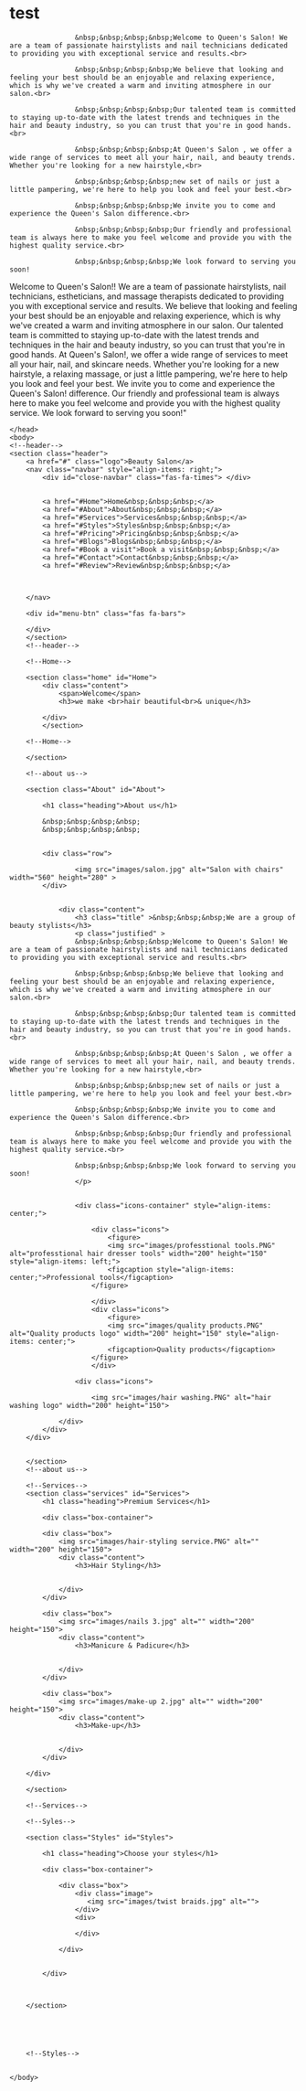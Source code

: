 # test

 
                    &nbsp;&nbsp;&nbsp;&nbsp;Welcome to Queen's Salon! We are a team of passionate hairstylists and nail technicians dedicated to providing you with exceptional service and results.<br>
                    
                    &nbsp;&nbsp;&nbsp;&nbsp;We believe that looking and feeling your best should be an enjoyable and relaxing experience, which is why we've created a warm and inviting atmosphere in our salon.<br>
                    
                    &nbsp;&nbsp;&nbsp;&nbsp;Our talented team is committed to staying up-to-date with the latest trends and techniques in the hair and beauty industry, so you can trust that you're in good hands.<br>
                    
                    &nbsp;&nbsp;&nbsp;&nbsp;At Queen's Salon , we offer a wide range of services to meet all your hair, nail, and beauty trends. Whether you're looking for a new hairstyle,<br>
                    
                    &nbsp;&nbsp;&nbsp;&nbsp;new set of nails or just a little pampering, we're here to help you look and feel your best.<br>
                    
                    &nbsp;&nbsp;&nbsp;&nbsp;We invite you to come and experience the Queen's Salon difference.<br>
                    
                    &nbsp;&nbsp;&nbsp;&nbsp;Our friendly and professional team is always here to make you feel welcome and provide you with the highest quality service.<br>
                   
                    &nbsp;&nbsp;&nbsp;&nbsp;We look forward to serving you soon!




Welcome to Queen's Salon!! We are a team of passionate hairstylists, nail technicians, estheticians, and massage therapists dedicated to providing you with exceptional service and results.
We believe that looking and feeling your best should be an enjoyable and relaxing experience, which is why we've created a warm and inviting atmosphere in our salon.
Our talented team is committed to staying up-to-date with the latest trends and techniques in the hair and beauty industry, so you can trust that you're in good hands.
At Queen's Salon!, we offer a wide range of services to meet all your hair, nail, and skincare needs.
Whether you're looking for a new hairstyle, a relaxing massage, or just a little pampering, we're here to help you look and feel your best.
We invite you to come and experience the Queen's Salon! difference.
Our friendly and professional team is always here to make you feel welcome and provide you with the highest quality service.
We look forward to serving you soon!"





<!DOCTYPE html>
<html>
    <head>
        <meta charset="UTF-8">
        <meta http-equiv="X-UA-Compatible" content="IE=edge">
        <meta name="viewport" content="width=device-width, initial-scale=1.0">
        <title>Queen's Beauty</title>

    </head>
    <body>
    <!--header-->
    <section class="header">
        <a href="#" class="logo">Beauty Salon</a>
        <nav class="navbar" style="align-items: right;">
            <div id="close-navbar" class="fas-fa-times"> </div>
            
        
            <a href="#Home">Home&nbsp;&nbsp;&nbsp;</a>
            <a href="#About">About&nbsp;&nbsp;&nbsp;</a>
            <a href="#Services">Services&nbsp;&nbsp;&nbsp;</a>
            <a href="#Styles">Styles&nbsp;&nbsp;&nbsp;</a>
            <a href="#Pricing">Pricing&nbsp;&nbsp;&nbsp;</a>
            <a href="#Blogs">Blogs&nbsp;&nbsp;&nbsp;</a>
            <a href="#Book a visit">Book a visit&nbsp;&nbsp;&nbsp;</a>
            <a href="#Contact">Contact&nbsp;&nbsp;&nbsp;</a>
            <a href="#Review">Review&nbsp;&nbsp;&nbsp;</a>
       


        </nav>

        <div id="menu-btn" class="fas fa-bars">

        </div>
        </section>
        <!--header-->

        <!--Home-->

        <section class="home" id="Home">
            <div class="content">
                <span>Welcome</span>
                <h3>we make <br>hair beautiful<br>& unique</h3>

            </div>
            </section>

        <!--Home-->

        </section>

        <!--about us-->

        <section class="About" id="About">

            <h1 class="heading">About us</h1>

            &nbsp;&nbsp;&nbsp;&nbsp;
            &nbsp;&nbsp;&nbsp;&nbsp;


            <div class="row">

                    <img src="images/salon.jpg" alt="Salon with chairs" width="560" height="280" >
            </div>


                <div class="content">
                    <h3 class="title" >&nbsp;&nbsp;&nbsp;We are a group of beauty stylists</h3>
                    <p class="justified" >
                    &nbsp;&nbsp;&nbsp;&nbsp;Welcome to Queen's Salon! We are a team of passionate hairstylists and nail technicians dedicated to providing you with exceptional service and results.<br>
                    
                    &nbsp;&nbsp;&nbsp;&nbsp;We believe that looking and feeling your best should be an enjoyable and relaxing experience, which is why we've created a warm and inviting atmosphere in our salon.<br>
                    
                    &nbsp;&nbsp;&nbsp;&nbsp;Our talented team is committed to staying up-to-date with the latest trends and techniques in the hair and beauty industry, so you can trust that you're in good hands.<br>
                    
                    &nbsp;&nbsp;&nbsp;&nbsp;At Queen's Salon , we offer a wide range of services to meet all your hair, nail, and beauty trends. Whether you're looking for a new hairstyle,<br>
                    
                    &nbsp;&nbsp;&nbsp;&nbsp;new set of nails or just a little pampering, we're here to help you look and feel your best.<br>
                    
                    &nbsp;&nbsp;&nbsp;&nbsp;We invite you to come and experience the Queen's Salon difference.<br>
                    
                    &nbsp;&nbsp;&nbsp;&nbsp;Our friendly and professional team is always here to make you feel welcome and provide you with the highest quality service.<br>
                   
                    &nbsp;&nbsp;&nbsp;&nbsp;We look forward to serving you soon!
                    </p>


                    <div class="icons-container" style="align-items: center;">

                        <div class="icons">
                            <figure>
                            <img src="images/professtional tools.PNG" alt="professtional hair dresser tools" width="200" height="150" style="align-items: left;">
                            <figcaption style="align-items: center;">Professional tools</figcaption>
                        </figure>

                        </div>
                        <div class="icons">
                            <figure>
                            <img src="images/quality products.PNG" alt="Quality products logo" width="200" height="150" style="align-items: center;">
                            <figcaption>Quality products</figcaption>
                        </figure>
                        </div>

                    <div class="icons">
                        
                        <img src="images/hair washing.PNG" alt="hair washing logo" width="200" height="150">

                </div>
            </div>
        </div>
    

        </section>
        <!--about us-->

        <!--Services-->
        <section class="services" id="Services">
            <h1 class="heading">Premium Services</h1>

            <div class="box-container">

            <div class="box">
                <img src="images/hair-styling service.PNG" alt="" width="200" height="150">
                <div class="content">
                    <h3>Hair Styling</h3>


                </div>
            </div>

            <div class="box">
                <img src="images/nails 3.jpg" alt="" width="200" height="150">
                <div class="content">
                    <h3>Manicure & Padicure</h3>


                </div>
            </div>

            <div class="box">
                <img src="images/make-up 2.jpg" alt="" width="200" height="150">
                <div class="content">
                    <h3>Make-up</h3>


                </div>
            </div>

        </div>

        </section>

        <!--Services-->

        <!--Syles-->

        <section class="Styles" id="Styles">

            <h1 class="heading">Choose your styles</h1>

            <div class="box-container">
                
                <div class="box">
                    <div class="image">
                       <img src="images/twist braids.jpg" alt=""> 
                    </div>
                    <div>
                        
                    </div>

                </div>


            </div>



        </section>





        <!--Styles-->

   
    </body>
</html>
